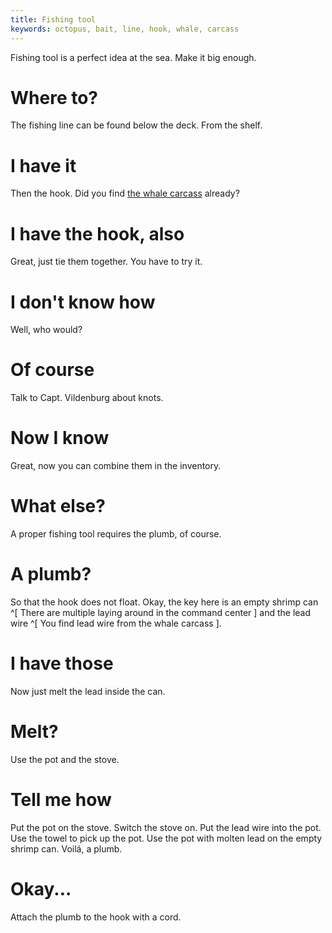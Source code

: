```yaml
---
title: Fishing tool
keywords: octopus, bait, line, hook, whale, carcass
---
```


Fishing tool is a perfect idea at the sea. Make it big enough.

# Where to?
The fishing line can be found below the deck. From the shelf.

# I have it
Then the hook. Did you find [the whale carcass](020-whale.md) already?

# I have the hook, also
Great, just tie them together. You have to try it.

# I don't know how
Well, who would?

# Of course
Talk to Capt. Vildenburg about knots.

# Now I know
Great, now you can combine them in the inventory.

# What else?
A proper fishing tool requires the plumb, of course.

# A plumb?
So that the hook does not float. Okay, the key here is an empty shrimp can ^[ There are multiple laying around in the command center ] and the lead wire ^[ You find lead wire from the whale carcass ].

# I have those
Now just melt the lead inside the can.

# Melt?
Use the pot and the stove.

# Tell me how
Put the pot on the stove. Switch the stove on. Put the lead wire into the pot. Use the towel to pick up the pot. Use the pot with molten lead on the empty shrimp can. Voilá, a plumb.

# Okay...
Attach the plumb to the hook with a cord.
